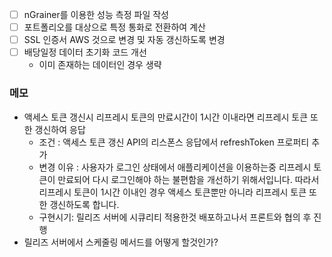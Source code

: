 
- [ ] nGrainer를 이용한 성능 측정 파일 작성
- [ ] 포트폴리오를 대상으로 특정 통화로 전환하여 계산
- [ ] SSL 인증서 AWS 것으로 변경 및 자동 갱신하도록 변경
- [ ] 배당일정 데이터 초기화 코드 개선
	- 이미 존재하는 데이터인 경우 생략

### 메모
- 액세스 토큰 갱신시 리프레시 토큰의 만료시간이 1시간 이내라면 리프레시 토큰 또한 갱신하여 응답
	- 조건 : 액세스 토큰 갱신 API의 리스폰스 응답에서 refreshToken 프로퍼티 추가
	- 변경 이유 : 사용자가 로그인 상태에서 애플리케이션을 이용하는중 리프레시 토큰이 만료되어 다시 로그인해야 하는 불편함을 개선하기 위해서입니다. 따라서 리프레시 토큰이 1시간 이내인 경우 액세스 토큰뿐만 아니라 리프레시 토큰 또한 갱신하도록 합니다.
	- 구현시기: 릴리즈 서버에 시큐리티 적용한것 배포하고나서 프론트와 협의 후 진행
- 릴리즈 서버에서 스케줄링 메서드를 어떻게 할것인가?
